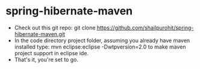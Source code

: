 # spring-hibernate-maven
* Check out this git repo: git clone https://github.com/shailpurohit/spring-hibernate-maven.git
* In the code directory project folder, assuming you already have maven installed type: mvn eclipse:eclipse -Dwtpversion=2.0 to make maven project support in eclipse ide.
* That's it, you're set to go.
